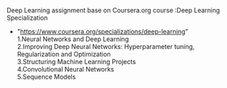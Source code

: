 Deep Learning assignment base on Coursera.org course :Deep Learning Specialization
- "https://www.coursera.org/specializations/deep-learning" \
1.Neural Networks and Deep Learning\
2.Improving Deep Neural Networks: Hyperparameter tuning, Regularization and Optimization\
3.Structuring Machine Learning Projects\
4.Convolutional Neural Networks\
5.Sequence Models
